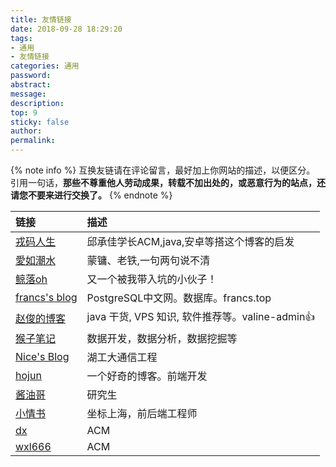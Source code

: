 ```yaml
---
title: 友情链接
date: 2018-09-28 18:29:20
tags:
- 通用
- 友情链接
categories: 通用
password:
abstract:
message:
description:
top: 9
sticky: false
author:
permalink:
---
```

{% note info %} 互换友链请在评论留言，最好加上你网站的描述，以便区分。 
引用一句话，**那些不尊重他人劳动成果，转载不加出处的，或恶意行为的站点，还请您不要来进行交换了。**
{% endnote %}
<br>
  
<!--more-->

|链接|描述|
|:--|:--|
|[戎码人生](http://qiuchengjia.cn)|邱承佳学长ACM,java,安卓等搭这个博客的启发|
|[愛如潮水](https://recell.github.io)|蒙镛、老铁,一句两句说不清|
|[鲸落oh](https://hexiongbiao.cn)|又一个被我带入坑的小伙子！|
|[francs's blog](https://postgres.fun)|PostgreSQL中文网。数据库。francs.top|
|[赵俊的博客](http://www.zhaojun.im)| java 干货, VPS 知识, 软件推荐等。valine-admin👍|
|[猴子笔记](https://monkeyip.github.io)|数据开发，数据分析，数据挖掘等|
|[Nice's Blog](https://luotaocheng.github.io)|湖工大通信工程|
|[hojun](https://www.hojun.cn)|一个好奇的博客。前端开发|
|[酱油哥](https://enfangzhong.github.io)|研究生|
|[小情书](https://lancelik.github.io)|坐标上海，前后端工程师|
|[dx](https://dengdengdeng123.github.io)|ACM|
|[wxl666](https://wxlabc.github.io)|ACM|

